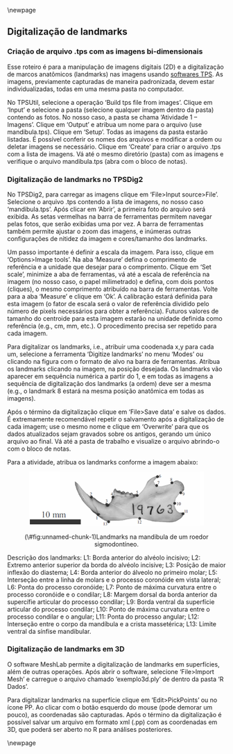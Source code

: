 \newpage

## Digitalização de landmarks

### Criação de arquivo .tps com as imagens bi-dimensionais
Esse roteiro é para a manipulação de imagens digitais (2D) e a digitalização de marcos anatômicos (landmarks) nas imagens usando [softwares TPS](https://www.sbmorphometrics.org/). As imagens, previamente capturadas de maneira padronizada, devem estar individualizadas, todas em uma mesma pasta no computador.

No TPSUtil, selecione a operação ‘Build tps file from images’. Clique em ‘Input’ e selecione a pasta (selecione qualquer imagem dentro da pasta) contendo as fotos. No nosso caso, a pasta se chama ‘Atividade 1 – Imagens’. Clique em ‘Output’ e atribua um nome para o arquivo (use mandibula.tps). Clique em ‘Setup’. Todas as imagens da pasta estarão listadas. É possível conferir os nomes dos arquivos e modificar a ordem ou deletar imagens se necessário. Clique em ‘Create’ para criar o arquivo .tps com a lista de imagens. Vá até o mesmo diretório (pasta) com as imagens e verifique o arquivo mandibula.tps (abra com o bloco de notas).

### Digitalização de landmarks no TPSDig2
No TPSDig2, para carregar as imagens clique em ‘File>Input source>File’. Selecione o arquivo .tps contendo a lista de imagens, no nosso caso ‘mandibula.tps’. Após clicar em ‘Abrir’, a primeira foto do arquivo será exibida. As setas vermelhas na barra de ferramentas permitem navegar pelas fotos, que serão exibidas uma por vez. A barra de ferramentas também permite ajustar o zoom das imagens, e inúmeras outras configurações de nitidez da imagem e cores/tamanho dos landmarks.

Um passo importante é definir a escala da imagem. Para isso, clique em ‘Options>Image tools’. Na aba ‘Measure’ defina o comprimento de referência e a unidade que desejar para o comprimento. Clique em ‘Set scale’, minimize a aba de ferramentas, vá até a escala de referência na imagem (no nosso caso, o papel milimetrado) e defina, com dois pontos (cliques), o mesmo comprimento atribuído na barra de ferramentas. Volte para a aba ‘Measure’ e clique em ‘Ok’. A calibração estará definida para esta imagem (o fator de escala será o valor de referência dividido pelo número de pixels necessários para obter a referência). Futuros valores de tamanho do centroide para esta imagem estarão na unidade definida como referência (e.g., cm, mm, etc.). O procedimento precisa ser repetido para cada imagem.

Para digitalizar os landmarks, i.e., atribuir uma coodenada x,y para cada um, selecione a ferramenta ‘Digitize landmarks’ no menu ‘Modes’ ou clicando na figura com o formato de alvo na barra de ferramentas. Atribua os landmarks clicando na imagem, na posição desejada. Os landmarks vão aparecer em sequência numérica a partir do 1, e em todas as imagens a sequência de digitalização dos landmarks (a ordem) deve ser a mesma (e.g., o landmark 8 estará na mesma posição anatômica em todas as imagens).

Após o término da digitalização clique em ‘File>Save data’ e salve os dados. É extremamente recomendável repetir o salvamento após a digitalização de cada imagem; use o mesmo nome e clique em ‘Overwrite’ para que os dados atualizados sejam gravados sobre os antigos, gerando um único arquivo ao final. Vá até a pasta de trabalho e visualize o arquivo abrindo-o com o bloco de notas.

Para a atividade, atribua os landmarks conforme a imagem abaixo:
<div class="figure" style="text-align: center">
<img src="images/mandibula.png" alt="Landmarks na mandibula de um roedor sigmodontíneo" width="80%" />
<p class="caption">(\#fig:unnamed-chunk-1)Landmarks na mandibula de um roedor sigmodontíneo.</p>
</div>

Descrição dos landmarks:
L1: Borda anterior do alvéolo incisivo; L2: Extremo anterior superior da borda do alvéolo incisive; L3: Posição de maior inflexão do diastema; L4: Borda anterior do álveolo no primeiro molar; L5: Interseção entre a linha de molars e o processo coronóide em vista lateral; L6: Ponta do processo coronóide; L7: Ponto de máxima curvatura entre o processo coronóide e o condilar; L8: Margem dorsal da borda anterior da supercífie articular do processo condilar; L9: Borda ventral da superfície articular do processo condilar; L10: Ponto de máxima curvatura entre o processo condilar e o angular; L11: Ponta do processo angular; L12: Interseção entre o corpo da mandíbula e a crista massetérica; L13: Limite ventral da sínfise mandibular.

### Digitalização de landmarks em 3D
O software MeshLab permite a digitalização de landmarks em superfícies, além de outras operações. Após abrir o software, selecione ‘File>Import Mesh’ e carregue o arquivo chamado ‘exemplo3d.ply’ de dentro da pasta ‘R Dados’.

Para digitalizar landmarks na superfície clique em ‘Edit>PickPoints’ ou no ícone PP. Ao clicar com o botão esquerdo do mouse (pode demorar um pouco), as coordenadas são capturadas. Após o término da digitalização é possível salvar um arquivo em formato xml (.pp) com as coordenadas em 3D, que poderá ser aberto no R para análises posteriores.

\newpage

